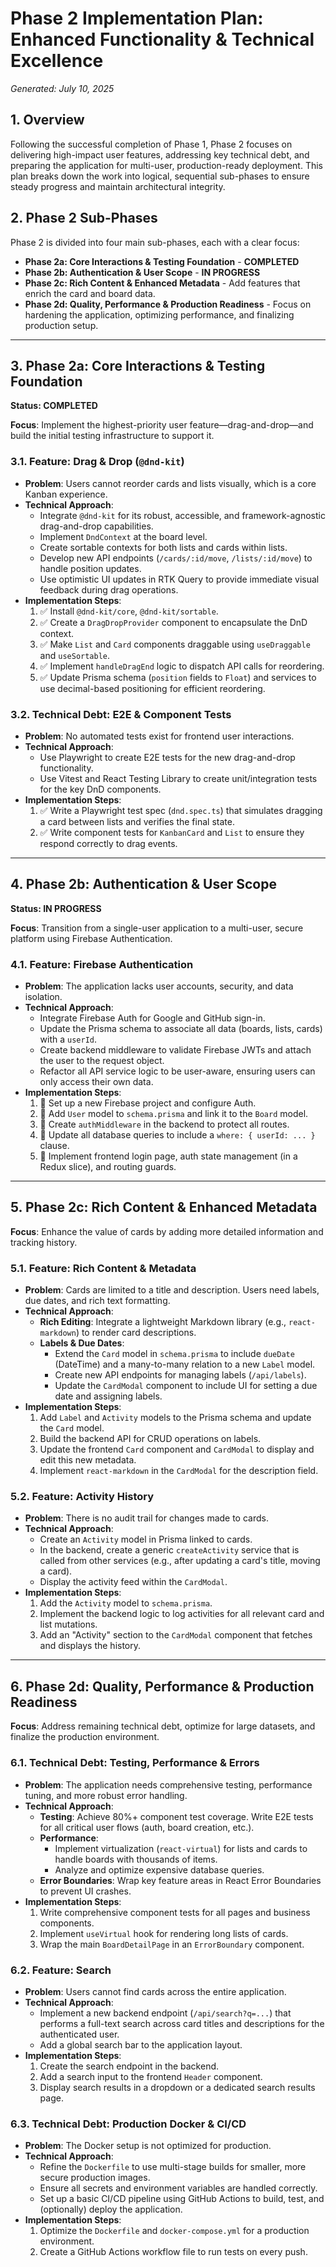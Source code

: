 # Phase 2 Implementation Plan: Enhanced Functionality & Technical Excellence

*Generated: July 10, 2025*

## 1. Overview

Following the successful completion of Phase 1, Phase 2 focuses on delivering high-impact user features, addressing key technical debt, and preparing the application for multi-user, production-ready deployment. This plan breaks down the work into logical, sequential sub-phases to ensure steady progress and maintain architectural integrity.

## 2. Phase 2 Sub-Phases

Phase 2 is divided into four main sub-phases, each with a clear focus:

- **Phase 2a: Core Interactions & Testing Foundation** - **COMPLETED**
- **Phase 2b: Authentication & User Scope** - **IN PROGRESS**
- **Phase 2c: Rich Content & Enhanced Metadata** - Add features that enrich the card and board data.
- **Phase 2d: Quality, Performance & Production Readiness** - Focus on hardening the application, optimizing performance, and finalizing production setup.

---

## 3. Phase 2a: Core Interactions & Testing Foundation

**Status: COMPLETED**

**Focus**: Implement the highest-priority user feature—drag-and-drop—and build the initial testing infrastructure to support it.

### 3.1. Feature: Drag & Drop (`@dnd-kit`)
- **Problem**: Users cannot reorder cards and lists visually, which is a core Kanban experience.
- **Technical Approach**:
    - Integrate `@dnd-kit` for its robust, accessible, and framework-agnostic drag-and-drop capabilities.
    - Implement `DndContext` at the board level.
    - Create sortable contexts for both lists and cards within lists.
    - Develop new API endpoints (`/cards/:id/move`, `/lists/:id/move`) to handle position updates.
    - Use optimistic UI updates in RTK Query to provide immediate visual feedback during drag operations.
- **Implementation Steps**:
    1. ✅ Install `@dnd-kit/core`, `@dnd-kit/sortable`.
    2. ✅ Create a `DragDropProvider` component to encapsulate the DnD context.
    3. ✅ Make `List` and `Card` components draggable using `useDraggable` and `useSortable`.
    4. ✅ Implement `handleDragEnd` logic to dispatch API calls for reordering.
    5. ✅ Update Prisma schema (`position` fields to `Float`) and services to use decimal-based positioning for efficient reordering.

### 3.2. Technical Debt: E2E & Component Tests
- **Problem**: No automated tests exist for frontend user interactions.
- **Technical Approach**:
    - Use Playwright to create E2E tests for the new drag-and-drop functionality.
    - Use Vitest and React Testing Library to create unit/integration tests for the key DnD components.
- **Implementation Steps**:
    1. ✅ Write a Playwright test spec (`dnd.spec.ts`) that simulates dragging a card between lists and verifies the final state.
    2. ✅ Write component tests for `KanbanCard` and `List` to ensure they respond correctly to drag events.

---

## 4. Phase 2b: Authentication & User Scope

**Status: IN PROGRESS**

**Focus**: Transition from a single-user application to a multi-user, secure platform using Firebase Authentication.

### 4.1. Feature: Firebase Authentication
- **Problem**: The application lacks user accounts, security, and data isolation.
- **Technical Approach**:
    - Integrate Firebase Auth for Google and GitHub sign-in.
    - Update the Prisma schema to associate all data (boards, lists, cards) with a `userId`.
    - Create backend middleware to validate Firebase JWTs and attach the user to the request object.
    - Refactor all API service logic to be user-aware, ensuring users can only access their own data.
- **Implementation Steps**:
    1. 🔘 Set up a new Firebase project and configure Auth.
    2. 🔘 Add `User` model to `schema.prisma` and link it to the `Board` model.
    3. 🔘 Create `authMiddleware` in the backend to protect all routes.
    4. 🔘 Update all database queries to include a `where: { userId: ... }` clause.
    5. 🔘 Implement frontend login page, auth state management (in a Redux slice), and routing guards.

---

## 5. Phase 2c: Rich Content & Enhanced Metadata

**Focus**: Enhance the value of cards by adding more detailed information and tracking history.

### 5.1. Feature: Rich Content & Metadata
- **Problem**: Cards are limited to a title and description. Users need labels, due dates, and rich text formatting.
- **Technical Approach**:
    - **Rich Editing**: Integrate a lightweight Markdown library (e.g., `react-markdown`) to render card descriptions.
    - **Labels & Due Dates**:
        - Extend the `Card` model in `schema.prisma` to include `dueDate` (DateTime) and a many-to-many relation to a new `Label` model.
        - Create new API endpoints for managing labels (`/api/labels`).
        - Update the `CardModal` component to include UI for setting a due date and assigning labels.
- **Implementation Steps**:
    1. Add `Label` and `Activity` models to the Prisma schema and update the `Card` model.
    2. Build the backend API for CRUD operations on labels.
    3. Update the frontend `Card` component and `CardModal` to display and edit this new metadata.
    4. Implement `react-markdown` in the `CardModal` for the description field.

### 5.2. Feature: Activity History
- **Problem**: There is no audit trail for changes made to cards.
- **Technical Approach**:
    - Create an `Activity` model in Prisma linked to cards.
    - In the backend, create a generic `createActivity` service that is called from other services (e.g., after updating a card's title, moving a card).
    - Display the activity feed within the `CardModal`.
- **Implementation Steps**:
    1. Add the `Activity` model to `schema.prisma`.
    2. Implement the backend logic to log activities for all relevant card and list mutations.
    3. Add an "Activity" section to the `CardModal` component that fetches and displays the history.

---

## 6. Phase 2d: Quality, Performance & Production Readiness

**Focus**: Address remaining technical debt, optimize for large datasets, and finalize the production environment.

### 6.1. Technical Debt: Testing, Performance & Errors
- **Problem**: The application needs comprehensive testing, performance tuning, and more robust error handling.
- **Technical Approach**:
    - **Testing**: Achieve 80%+ component test coverage. Write E2E tests for all critical user flows (auth, board creation, etc.).
    - **Performance**:
        - Implement virtualization (`react-virtual`) for lists and cards to handle boards with thousands of items.
        - Analyze and optimize expensive database queries.
    - **Error Boundaries**: Wrap key feature areas in React Error Boundaries to prevent UI crashes.
- **Implementation Steps**:
    1. Write comprehensive component tests for all pages and business components.
    2. Implement `useVirtual` hook for rendering long lists of cards.
    3. Wrap the main `BoardDetailPage` in an `ErrorBoundary` component.

### 6.2. Feature: Search
- **Problem**: Users cannot find cards across the entire application.
- **Technical Approach**:
    - Implement a new backend endpoint (`/api/search?q=...`) that performs a full-text search across card titles and descriptions for the authenticated user.
    - Add a global search bar to the application layout.
- **Implementation Steps**:
    1. Create the search endpoint in the backend.
    2. Add a search input to the frontend `Header` component.
    3. Display search results in a dropdown or a dedicated search results page.

### 6.3. Technical Debt: Production Docker & CI/CD
- **Problem**: The Docker setup is not optimized for production.
- **Technical Approach**:
    - Refine the `Dockerfile` to use multi-stage builds for smaller, more secure production images.
    - Ensure all secrets and environment variables are handled correctly.
    - Set up a basic CI/CD pipeline using GitHub Actions to build, test, and (optionally) deploy the application.
- **Implementation Steps**:
    1. Optimize the `Dockerfile` and `docker-compose.yml` for a production environment.
    2. Create a GitHub Actions workflow file to run tests on every push.
